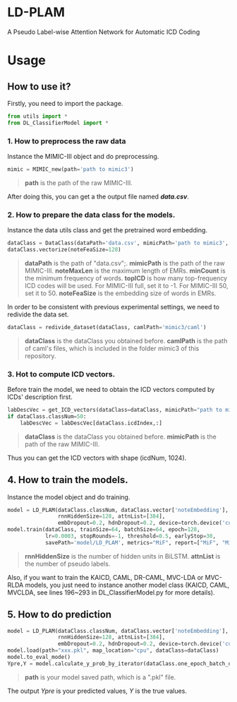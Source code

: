 # LD-PLAM 
A Pseudo Label-wise Attention Network for Automatic ICD Coding

# Usage
## How to use it?
Firstly, you need to import the package.
```python
from utils import *
from DL_ClassifierModel import *
```
### 1. How to preprocess the raw data
Instance the MIMIC-III object and do preprocessing. 
```python
mimic = MIMIC_new(path='path to mimic3')
```
>**path** is the path of the raw MIMIC-III. 


After doing this, you can get a the output file named ***data.csv***. 
### 2. How to prepare the data class for the models. 
Instance the data utils class and get the pretrained word embedding. 
```python
dataClass = DataClass(dataPath='data.csv', mimicPath='path to mimic3', noteMaxLen=2500, minCount=2, topICD=-1)
dataClass.vectorize(noteFeaSize=128)
```
>**dataPath** is the path of "data.csv";.
>**mimicPath** is the path of the raw MIMIC-III.
>**noteMaxLen** is the maximum length of EMRs.
>**minCount** is the minimum frequency of words. 
>**topICD** is how many top-frequency ICD codes will be used. For MIMIC-III full, set it to -1. For MIMIC-III 50, set it to 50. 
>**noteFeaSize** is the embedding size of words in EMRs. 

In order to be consistent with previous experimental settings, we need to redivide the data set.
```python
dataClass = redivide_dataset(dataClass, camlPath='mimic3/caml')
```
>**dataClass** is the dataClass you obtained before. 
>**camlPath** is the path of caml's files, which is included in the folder mimic3 of this repository.

### 3. Hot to compute ICD vectors. 
Before train the model, we need to obtain the ICD vectors computed by ICDs' description first. 
```python
labDescVec = get_ICD_vectors(dataClass=dataClass, mimicPath="path to mimic3")
if dataClass.classNum=50:
    labDescVec = labDescVec[dataClass.icdIndex,:]
```
>**dataClass** is the dataClass you obtained before. 
>**mimicPath** is the path of the raw MIMIC-III.

Thus you can get the ICD vectors with shape (icdNum, 1024). 

## 4. How to train the models. 
Instance the model object and do training. 
```python
model = LD_PLAM(dataClass.classNum, dataClass.vector['noteEmbedding'], labDescVec, 
                rnnHiddenSize=128, attnList=[384], 
                embDropout=0.2, hdnDropout=0.2, device=torch.device('cuda:0'))
model.train(dataClass, trainSize=64, batchSize=64, epoch=128, 
            lr=0.0003, stopRounds=-1, threshold=0.5, earlyStop=30, 
            savePath='model/LD_PLAM', metrics="MiF", report=["MiF", "MiAUC", "P@5", "P@8"])
```
>**rnnHiddenSize** is the number of hidden units in BiLSTM. 
>**attnList** is the number of pseudo labels. 

Also, if you want to train the KAICD, CAML, DR-CAML, MVC-LDA or MVC-RLDA models, you just need to instance another model class (KAICD, CAML, MVCLDA, see lines 196~293 in DL_ClassifierModel.py for more details). 

## 5. How to do prediction
```python
model = LD_PLAM(dataClass.classNum, dataClass.vector['noteEmbedding'], labDescVec, 
                rnnHiddenSize=128, attnList=[384], 
                embDropout=0.2, hdnDropout=0.2, device=torch.device('cuda:0'))
model.load(path="xxx.pkl", map_location="cpu", dataClass=dataClass)
model.to_eval_mode()
Ypre,Y = model.calculate_y_prob_by_iterator(dataClass.one_epoch_batch_data_stream(batchSize=128, type='test', device=torch.device('cpu')))
```
>**path** is your model saved path, which is a ".pkl" file. 

The output *Ypre* is your predicted values, *Y* is the true values. 